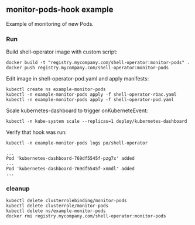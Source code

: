 ## monitor-pods-hook example

Example of monitoring of new Pods.

### Run

Build shell-operator image with custom script:

```shell
docker build -t "registry.mycompany.com/shell-operator:monitor-pods" .
docker push registry.mycompany.com/shell-operator:monitor-pods
```

Edit image in shell-operator-pod.yaml and apply manifests:

```shell
kubectl create ns example-monitor-pods
kubectl -n example-monitor-pods apply -f shell-operator-rbac.yaml
kubectl -n example-monitor-pods apply -f shell-operator-pod.yaml
```

Scale kubernetes-dashboard to trigger onKuberneteEvent:

```shell
kubectl -n kube-system scale --replicas=1 deploy/kubernetes-dashboard
```

Verify that hook was run:

```shell
kubectl -n example-monitor-pods logs po/shell-operator

...
Pod 'kubernetes-dashboard-769df5545f-pzg7x' added
...
Pod 'kubernetes-dashboard-769df5545f-xnmdl' added
...
```

### cleanup

```shell
kubectl delete clusterrolebinding/monitor-pods
kubectl delete clusterrole/monitor-pods
kubectl delete ns/example-monitor-pods
docker rmi registry.mycompany.com/shell-operator:monitor-pods
```
